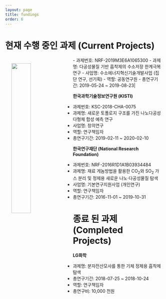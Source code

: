 ```yaml
---
layout: page
title: fundings
order: 6
---
```


# 현재 수행 중인 과제 (Current Projects)
<img src="../images/NRF-korea.png" align="left" width="35%" hspace="20" vspace="20">
- 과제번호: NRF-2019M3E6A1065300
- 과제명: 다공성물질 기반 흡착제의 수소저장 한계극복 연구
- 사업명: 수소에너지혁신기술개발사업 (집단 연구, 선기획)
- 역할: 공동연구원
- 총연구기간: 2019-05-24 ~ 2019-08-23|

<b>한국과학기술정보연구원 (KISTI)</b>
- 과제번호: KSC-2018-CHA-0075
- 과제명: 새로운 토폴로지 구조를 가진 나노다공성 다형체 합성 예측 연구
- 사업명: 창의연구
- 역할: 연구책임자
- 총연구기간: 2019-02-11 ~ 2020-02-10

<b>한국연구재단 (National Research Foundation)</b>
- 과제번호: NRF-2016R1D1A1B03934484
- 과제명: 재료 게놈방법을 활용한 CO<sub>2</sub>와 SO<sub>2</sub> 가스 분리 및 정제용 새로운 나노·다공성물질 탐색
- 사업명: 기본연구지원사업 (개인연구)
- 역할: 연구책임자
- 총연구기간: 2016-11-01 ~ 2019-10-31

# 종료 된 과제 (Completed Projects)
<b>LG화학</b>
- 과제명: 분자전산모사를 통한 기체 정제용 흡착제 탐색
- 총연구기간: 2018-07-25 ~ 2018-10-24
- 역할: 연구책임자
- 총연구비: 10,000 천원
